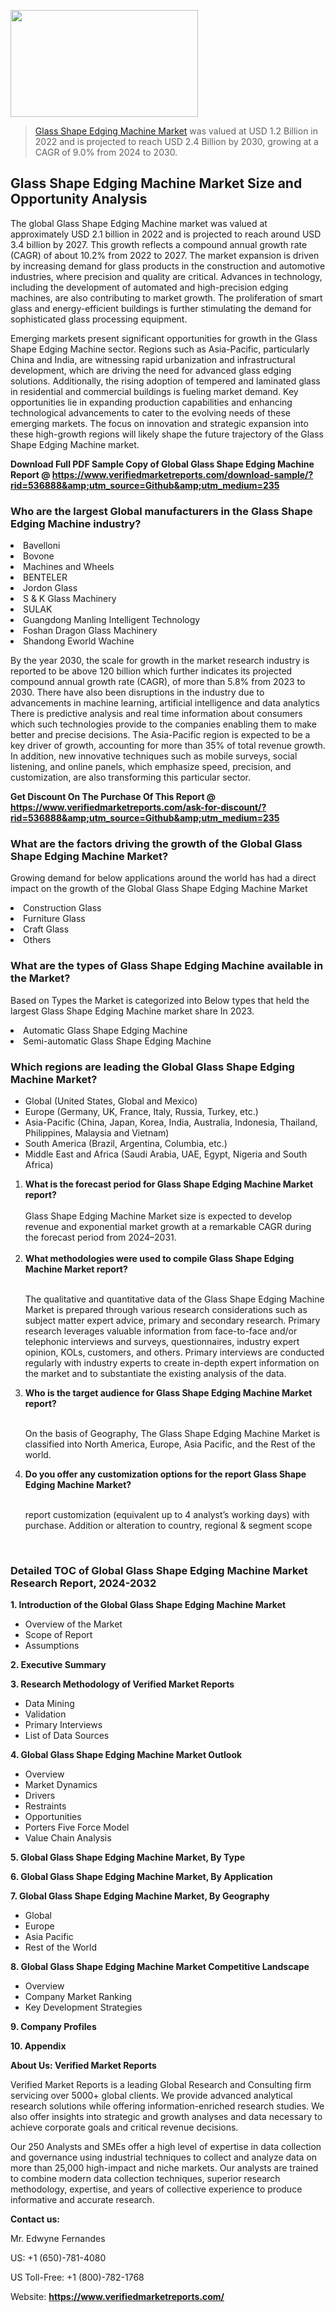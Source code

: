 <img src="https://ffe5etoiles.com/wp-content/uploads/2024/12/MST1-300x171.png" alt="" width="300" height="171" class="alignnone size-medium wp-image-20088" /><blockquote><p><p><a href="https://www.verifiedmarketreports.com/download-sample/?rid=536888&utm_source=Github&utm_medium=235" target="_blank">Glass Shape Edging Machine Market</a> was valued at USD 1.2 Billion in 2022 and is projected to reach USD 2.4 Billion by 2030, growing at a CAGR of 9.0% from 2024 to 2030.</p></blockquote><p><h2>Glass Shape Edging Machine Market Size and Opportunity Analysis</h2><p>The global Glass Shape Edging Machine market was valued at approximately USD 2.1 billion in 2022 and is projected to reach around USD 3.4 billion by 2027. This growth reflects a compound annual growth rate (CAGR) of about 10.2% from 2022 to 2027. The market expansion is driven by increasing demand for glass products in the construction and automotive industries, where precision and quality are critical. Advances in technology, including the development of automated and high-precision edging machines, are also contributing to market growth. The proliferation of smart glass and energy-efficient buildings is further stimulating the demand for sophisticated glass processing equipment.</p><p>Emerging markets present significant opportunities for growth in the Glass Shape Edging Machine sector. Regions such as Asia-Pacific, particularly China and India, are witnessing rapid urbanization and infrastructural development, which are driving the need for advanced glass edging solutions. Additionally, the rising adoption of tempered and laminated glass in residential and commercial buildings is fueling market demand. Key opportunities lie in expanding production capabilities and enhancing technological advancements to cater to the evolving needs of these emerging markets. The focus on innovation and strategic expansion into these high-growth regions will likely shape the future trajectory of the Glass Shape Edging Machine market.</p></p><p class=""><strong>Download Full PDF Sample Copy of Global Glass Shape Edging Machine Report @ <a href="https://www.verifiedmarketreports.com/download-sample/?rid=536888&amp;utm_source=Github&amp;utm_medium=235" target="_blank">https://www.verifiedmarketreports.com/download-sample/?rid=536888&amp;utm_source=Github&amp;utm_medium=235</a></strong></p><h3 id="" class="">Who are the largest Global manufacturers in the Glass Shape Edging Machine industry?</h3><p><li>Bavelloni</li><li> Bovone</li><li> Machines and Wheels</li><li> BENTELER</li><li> Jordon Glass</li><li> S & K Glass Machinery</li><li> SULAK</li><li> Guangdong Manling Intelligent Technology</li><li> Foshan Dragon Glass Machinery</li><li> Shandong Eworld Wachine</li></p><div class=""><div class="" dir="" data-message-author-role="" data-message-id="" data-message-model-slug=""><div class=""><div class=""><div class=""><div class="" dir="" data-message-author-role="" data-message-id="" data-message-model-slug=""><div class=""><div class=""><p>By the year 2030, the scale for growth in the market research industry is reported to be above 120 billion which further indicates its projected compound annual growth rate (CAGR), of more than 5.8% from 2023 to 2030. There have also been disruptions in the industry due to advancements in machine learning, artificial intelligence and data analytics There is predictive analysis and real time information about consumers which such technologies provide to the companies enabling them to make better and precise decisions. The Asia-Pacific region is expected to be a key driver of growth, accounting for more than 35% of total revenue growth. In addition, new innovative techniques such as mobile surveys, social listening, and online panels, which emphasize speed, precision, and customization, are also transforming this particular sector.</p><p><strong>Get Discount On The Purchase Of This Report @&nbsp; <a href="https://www.verifiedmarketreports.com/ask-for-discount/?rid=536888&amp;utm_source=Github&amp;utm_medium=235" target="_blank">https://www.verifiedmarketreports.com/ask-for-discount/?rid=536888&amp;utm_source=Github&amp;utm_medium=235</a></strong></p></div></div></div></div></div></div></div></div><h3 id="" class="">What are the factors driving the growth of the Global Glass Shape Edging Machine Market?</h3><p id="" class="">Growing demand for below applications around the world has had a direct impact on the growth of the Global Glass Shape Edging Machine Market</p><p id="" class=""><li>Construction Glass</li><li> Furniture Glass</li><li> Craft Glass</li><li> Others</li></p><h3 id="" class="">What are the types of Glass Shape Edging Machine available in the Market?</h3><p id="" class="">Based on Types the Market is categorized into Below types that held the largest Glass Shape Edging Machine market share In 2023.</p><p id="" class=""><li>Automatic Glass Shape Edging Machine</li><li> Semi-automatic Glass Shape Edging Machine</li></p><h3 id="" class="">Which regions are leading the Global Glass Shape Edging Machine Market?</h3><ul><li>Global (United States, Global and Mexico)</li><li>Europe (Germany, UK, France, Italy, Russia, Turkey, etc.)</li><li>Asia-Pacific (China, Japan, Korea, India, Australia, Indonesia, Thailand, Philippines, Malaysia and Vietnam)</li><li>South America (Brazil, Argentina, Columbia, etc.)</li><li>Middle East and Africa (Saudi Arabia, UAE, Egypt, Nigeria and South Africa)</li></ul><p><ol><li><strong>What is the forecast period for Glass Shape Edging Machine Market report?<br /></strong><br /><span data-sheets-root="1" data-sheets-value="{&quot;1&quot;:2,&quot;2&quot;:&quot;XXXX size is expected to develop revenue and exponential market growth at a remarkable CAGR during the forecast period from 2024&ndash;2030.&quot;}" data-sheets-userformat="{&quot;2&quot;:12674,&quot;4&quot;:{&quot;1&quot;:2,&quot;2&quot;:16776960},&quot;10&quot;:2,&quot;11&quot;:0,&quot;15&quot;:&quot;Arial&quot;,&quot;16&quot;:12}">Glass Shape Edging Machine Market size is expected to develop revenue and exponential market growth at a remarkable CAGR during the forecast period from 2024&ndash;2031.</span><br /><br /></li><li><strong>What methodologies were used to compile Glass Shape Edging Machine Market report?<br /><br /></strong><p>The qualitative and quantitative data of the&nbsp;Glass Shape Edging Machine Market is prepared through various research considerations such as subject matter expert advice, primary and secondary research. Primary research leverages valuable information from face-to-face and/or telephonic interviews and surveys, questionnaires, industry expert opinion, KOLs, customers, and others. Primary interviews are conducted regularly with industry experts to create in-depth expert information on the market and to substantiate the existing analysis of the data.&nbsp;</p></li><li><strong>Who is the target audience for Glass Shape Edging Machine Market report?<br /><br /></strong><p>On the basis of Geography, The&nbsp;Glass Shape Edging Machine Market is classified into North America, Europe, Asia Pacific, and the Rest of the world.</p></li><li><strong>Do you offer any customization options for the report Glass Shape Edging Machine Market?<br /><br /></strong><p>report customization (equivalent up to 4 analyst&rsquo;s working days) with purchase. Addition or alteration to country, regional &amp; segment scope</p><p>&nbsp;</p></li></ol></p><h3 id="" class="">Detailed TOC of Global Glass Shape Edging Machine Market Research Report, 2024-2032</h3><p id="" class=""><strong>1. Introduction of the Global Glass Shape Edging Machine Market</strong></p><ul><li>Overview of the Market</li><li>Scope of Report</li><li>Assumptions</li></ul><p id="" class=""><strong>2. Executive Summary</strong></p><p id="" class=""><strong>3. Research Methodology of&nbsp;Verified Market Reports</strong></p><ul><li>Data Mining</li><li>Validation</li><li>Primary Interviews</li><li>List of Data Sources</li></ul><p id="" class=""><strong>4. Global Glass Shape Edging Machine Market Outlook</strong></p><ul><li>Overview</li><li>Market Dynamics</li><li>Drivers</li><li>Restraints</li><li>Opportunities</li><li>Porters Five Force Model</li><li>Value Chain Analysis</li></ul><p id="" class=""><strong>5. Global Glass Shape Edging Machine Market, By&nbsp;Type</strong></p><p id="" class=""><strong>6. Global Glass Shape Edging Machine Market, By Application</strong></p><p id="" class=""><strong>7. Global Glass Shape Edging Machine Market, By Geography</strong></p><ul><li>Global</li><li>Europe</li><li>Asia Pacific</li><li>Rest of the World</li></ul><p id="" class=""><strong>8. Global Glass Shape Edging Machine Market Competitive Landscape</strong></p><ul><li>Overview</li><li>Company Market Ranking</li><li>Key Development Strategies</li></ul><p id="" class=""><strong>9. Company Profiles</strong></p><p id="" class=""><strong>10. Appendix</strong></p><p id="" class=""><strong>About Us: Verified Market Reports</strong></p><p id="" class="">Verified Market Reports is a leading Global Research and Consulting firm servicing over 5000+ global clients. We provide advanced analytical research solutions while offering information-enriched research studies. We also offer insights into strategic and growth analyses and data necessary to achieve corporate goals and critical revenue decisions.</p><p id="" class="">Our 250 Analysts and SMEs offer a high level of expertise in data collection and governance using industrial techniques to collect and analyze data on more than 25,000 high-impact and niche markets. Our analysts are trained to combine modern data collection techniques, superior research methodology, expertise, and years of collective experience to produce informative and accurate research.</p><p id="" class=""><strong>Contact us:</strong></p><p id="" class="">Mr. Edwyne Fernandes</p><p id="" class="">US: +1 (650)-781-4080</p><p id="" class="">US Toll-Free: +1 (800)-782-1768</p><p id="" class="">Website: <a target="" data-test-app-aware-link=""><strong>https://www.verifiedmarketreports.com/</strong></a></p>
